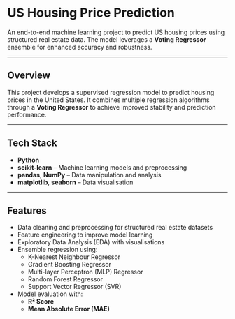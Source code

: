 # US Housing Price Prediction

An end-to-end machine learning project to predict US housing prices using structured real estate data. The model leverages a **Voting Regressor** ensemble for enhanced accuracy and robustness.

---

## Overview
This project develops a supervised regression model to predict housing prices in the United States. It combines multiple regression algorithms through a **Voting Regressor** to achieve improved stability and prediction performance.

---

## Tech Stack
- **Python**  
- **scikit-learn** – Machine learning models and preprocessing  
- **pandas**, **NumPy** – Data manipulation and analysis  
- **matplotlib**, **seaborn** – Data visualisation  

---

## Features
- Data cleaning and preprocessing for structured real estate datasets
- Feature engineering to improve model learning
- Exploratory Data Analysis (EDA) with visualisations
- Ensemble regression using:
  - K-Nearest Neighbour Regressor
  - Gradient Boosting Regressor
  - Multi-layer Perceptron (MLP) Regressor
  - Random Forest Regressor
  - Support Vector Regressor (SVR)
- Model evaluation with:
  - **R² Score**
  - **Mean Absolute Error (MAE)**
